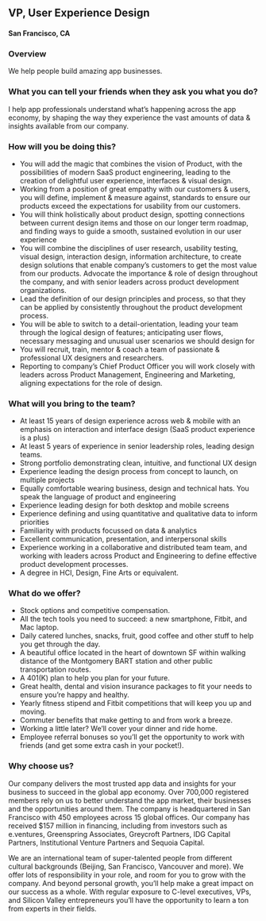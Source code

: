 ## VP, User Experience Design
#### San Francisco, CA

### Overview
We help people build amazing app businesses.

### What you can tell your friends when they ask you what you do?
I help app professionals understand what’s happening across the app economy, by shaping the way they experience the vast amounts of data & insights available from our company.

### How will you be doing this?
+	You will add the magic that combines the vision of Product, with the possibilities of modern SaaS product engineering, leading to the creation of delightful user experience, interfaces & visual design.
+	Working from a position of great empathy with our customers & users, you will define, implement & measure against, standards to ensure our products exceed the expectations for usability from our customers.
+	You will think holistically about product design, spotting connections between current design items and those on our longer term roadmap, and finding ways to guide a smooth, sustained evolution in our user experience
+	You will combine the disciplines of user research, usability testing, visual design, interaction design, information architecture, to create design solutions that enable company’s customers to get the most value from our products.
Advocate the importance & role of design throughout the company, and with senior leaders across product development organizations.
+	Lead the definition of our design principles and process, so that they can be applied by consistently throughout the product development process.
+	You will be able to switch to a detail-orientation, leading your team through the logical design of features; anticipating user flows, necessary messaging and unusual user scenarios we should design for
+	You will recruit, train, mentor & coach a team of passionate & professional UX designers and researchers.
+	Reporting to company’s Chief Product Officer you will work closely with leaders across Product Management, Engineering and Marketing, aligning expectations for the role of design.

### What will you bring to the team?
+	At least 15 years of design experience across web & mobile with an emphasis on interaction and interface design (SaaS product experience is a plus)
+	At least 5 years of experience in senior leadership roles, leading design teams.
+	Strong portfolio demonstrating clean, intuitive, and functional UX design
+	Experience leading the design process from concept to launch, on multiple projects
+	Equally comfortable wearing business, design and technical hats.  You speak the language of product and engineering
+	Experience leading design for both desktop and mobile screens
+	Experience defining and using quantitative and qualitative data to inform priorities
+	Familiarity with products focussed on data & analytics
+	Excellent communication, presentation, and interpersonal skills
+	Experience working in a collaborative and distributed team team, and working with leaders across Product and Engineering to define effective product development processes.
+	A degree in HCI, Design, Fine Arts or equivalent.

### What do we offer?
+	Stock options and competitive compensation.
+	All the tech tools you need to succeed: a new smartphone, Fitbit, and Mac laptop.
+	Daily catered lunches, snacks, fruit, good coffee and other stuff to help you get through the day.
+	A beautiful office located in the heart of downtown SF within walking distance of the Montgomery BART station and other public transportation routes.
+	A 401(K) plan to help you plan for your future.
+	Great health, dental and vision insurance packages to fit your needs to ensure you’re happy and healthy.
+	Yearly fitness stipend and Fitbit competitions that will keep you up and moving.
+	Commuter benefits that make getting to and from work a breeze.
+	Working a little later? We’ll cover your dinner and ride home.
+	Employee referral bonuses so you’ll get the opportunity to work with friends (and get some extra cash in your pocket!).

### Why choose us?
Our company delivers the most trusted app data and insights for your business to succeed in the global app economy. Over 700,000 registered members rely on us to better understand the app market, their businesses and the opportunities around them. The company is headquartered in San Francisco with 450 employees across 15 global offices. Our company has received $157 million in financing, including from investors such as e.ventures, Greenspring Associates, Greycroft Partners, IDG Capital Partners, Institutional Venture Partners and Sequoia Capital.

We are an international team of super-talented people from different cultural backgrounds (Beijing, San Francisco, Vancouver and more). We offer lots of responsibility in your role, and room for you to grow with the company. And beyond personal growth, you’ll help make a great impact on our success as a whole. With regular exposure to C-level executives, VPs, and Silicon Valley entrepreneurs you’ll have the opportunity to learn a ton from experts in their fields.
